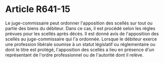 # Article R641-15

Le juge-commissaire peut ordonner l'apposition des scellés sur tout ou partie des biens du débiteur. Dans ce cas, il est procédé selon les règles prévues pour les scellés après décès.   Il est donné avis de l'apposition des scellés au juge-commissaire qui l'a ordonnée.   Lorsque le débiteur exerce une profession libérale soumise à un statut législatif ou réglementaire ou dont le titre est protégé, l'apposition des scellés a lieu en présence d'un représentant de l'ordre professionnel ou de l'autorité dont il relève.